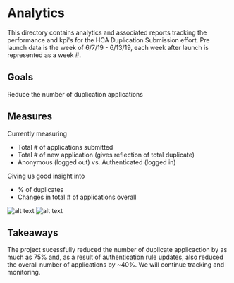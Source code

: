 # Analytics
This directory contains analytics and associated reports tracking the performance and kpi's for the HCA Duplication Submission effort.  Pre launch data is the week of 6/7/19 - 6/13/19, each week after launch is represented as a week #.

## Goals
Reduce the number of duplication applications

## Measures
Currently measuring 

* Total # of applications submitted
* Total # of new application (gives reflection of total duplicate)
* Anonymous (logged out) vs. Authenticated (logged in)

Giving us good insight into 

* % of duplicates
* Changes in total # of applications overall

![alt text](https://github.com/department-of-veterans-affairs/vets.gov-team/blob/master/Products/Health%20care/HealthApplication/HCA%20Duplicate%20Submissions%20Updates/Analytics/HCAApplicationBenchmarks.png "Application Benchmarks")
![alt text](https://github.com/department-of-veterans-affairs/vets.gov-team/blob/master/Products/Health%20care/HealthApplication/HCA%20Duplicate%20Submissions%20Updates/Analytics/HCAApplicationOverall.png "Application Overall")

## Takeaways
The project sucessfully reduced the number of duplicate applicaction by as much as 75% and, as a result of authentication rule updates, also reduced the overall number of applications by ~40%.  We will continue tracking and monitoring.
